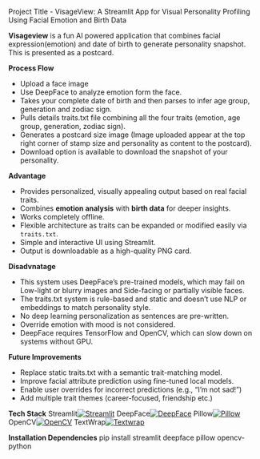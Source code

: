 Project Title - VisageView: A Streamlit App for Visual Personality Profiling Using Facial Emotion and Birth Data

**Visageview** is a fun AI powered application that combines facial expression(emotion) and date of birth to generate personality snapshot. This is presented as a postcard.

**Process Flow**
- Upload a face image
- Use DeepFace to analyze emotion form the face.
- Takes your complete date of birth and then parses to infer age group, generation and zodiac sign.
- Pulls details traits.txt file combining all the four traits (emotion, age group, generation, zodiac sign).
- Generates a postcard size image (Image uploaded appear at the top right corner of stamp size and personality as content to the postcard).
- Download option is available to download the snapshot of your personality.

**Advantage**
- Provides personalized, visually appealing output based on real facial traits.
- Combines **emotion analysis** with **birth data** for deeper insights.
- Works completely offline.
- Flexible architecture as traits can be expanded or modified easily via `traits.txt`.
- Simple and interactive UI using Streamlit.
- Output is downloadable as a high-quality PNG card.

**Disadvnatage**
- This system uses DeepFace’s pre-trained models, which may fail on Low-light or blurry images and Side-facing or partially visible faces.
- The traits.txt system is rule-based and static and doesn’t use NLP or embeddings to match personality style.
- No deep learning personalization as sentences are pre-written.
- Override emotion with mood is not considered.
- DeepFace requires TensorFlow and OpenCV, which can slow down on systems without GPU.

**Future Improvements**
- Replace static traits.txt with a semantic trait-matching model.
- Improve facial attribute prediction using fine-tuned local models.
- Enable user overrides for incorrect predictions (e.g., “I’m not sad!”)
- Add multiple trait themes (career-focused, friendship etc.)

**Tech Stack**
Streamlit[![Streamlit](https://img.shields.io/badge/Streamlit-Framework-red?logo=streamlit)](https://streamlit.io/)
DeepFace[![DeepFace](https://img.shields.io/badge/DeepFace-GitHub-blue?logo=github)](https://github.com/serengil/deepface)
Pillow[![Pillow](https://img.shields.io/badge/Pillow-Image%20Processing-blueviolet)](https://pillow.readthedocs.io/en/stable/)
OpenCV[![OpenCV](https://img.shields.io/badge/OpenCV-Computer%20Vision-critical?logo=opencv)](https://opencv.org/)
TextWrap[![Textwrap](https://img.shields.io/badge/Textwrap-Built--in-lightgrey)](https://docs.python.org/3/library/textwrap.html)

**Installation Dependencies**
pip install streamlit deepface pillow opencv-python

